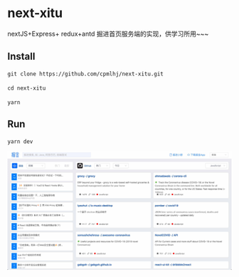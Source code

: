 # next-xitu
nextJS+Express+ redux+antd 掘进首页服务端的实现，供学习所用~~~


## Install

```
git clone https://github.com/cpmlhj/next-xitu.git

cd next-xitu

yarn
```

## Run

```
yarn dev
```
![image](demo.png)
